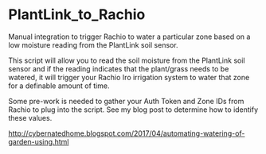 # PlantLink_to_Rachio
Manual integration to trigger Rachio to water a particular zone based on a low moisture reading from the PlantLink soil sensor.

This script will allow you to read the soil moisture from the PlantLink soil sensor and if the reading indicates that the plant/grass needs to be watered, it will trigger your Rachio Iro irrigation system to water that zone for a definable amount of time.

Some pre-work is needed to gather your Auth Token and Zone IDs from Rachio to plug into the script.  See my blog post to determine how to identify these values.

http://cybernatedhome.blogspot.com/2017/04/automating-watering-of-garden-using.html
